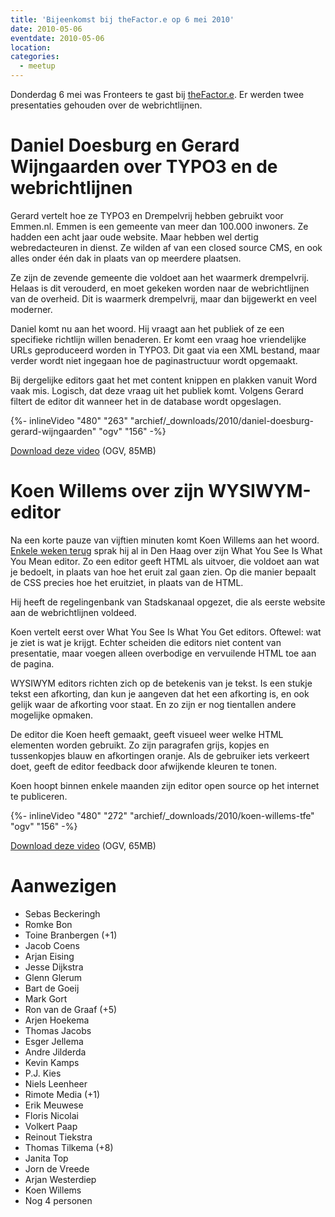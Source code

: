 ```yaml
---
title: 'Bijeenkomst bij theFactor.e op 6 mei 2010'
date: 2010-05-06
eventdate: 2010-05-06
location:
categories:
  - meetup
---
```


Donderdag 6 mei was Fronteers te gast bij [theFactor.e](http://www.tfe.nl). Er werden twee presentaties gehouden over de webrichtlijnen.

# Daniel Doesburg en Gerard Wijngaarden over TYPO3 en de webrichtlijnen

Gerard vertelt hoe ze TYPO3 en Drempelvrij hebben gebruikt voor Emmen.nl. Emmen is een gemeente van meer dan 100.000 inwoners. Ze hadden een acht jaar oude website. Maar hebben wel dertig webredacteuren in dienst. Ze wilden af van een closed source CMS, en ook alles onder één dak in plaats van op meerdere plaatsen.

Ze zijn de zevende gemeente die voldoet aan het waarmerk drempelvrij. Helaas is dit verouderd, en moet gekeken worden naar de webrichtlijnen van de overheid. Dit is waarmerk drempelvrij, maar dan bijgewerkt en veel moderner.

Daniel komt nu aan het woord. Hij vraagt aan het publiek of ze een specifieke richtlijn willen benaderen. Er komt een vraag hoe vriendelijke URLs geproduceerd worden in TYPO3. Dit gaat via een XML bestand, maar verder wordt niet ingegaan hoe de paginastructuur wordt opgemaakt.

Bij dergelijke editors gaat het met content knippen en plakken vanuit Word vaak mis. Logisch, dat deze vraag uit het publiek komt. Volgens Gerard filtert de editor dit wanneer het in de database wordt opgeslagen.

{%- inlineVideo "480" "263" "archief/_downloads/2010/daniel-doesburg-gerard-wijngaarden" "ogv" "156" -%}

[Download deze video](/_downloads/2010/daniel-doesburg-gerard-wijngaarden.ogv) (OGV, 85MB)

# Koen Willems over zijn WYSIWYM-editor

Na een korte pauze van vijftien minuten komt Koen Willems aan het woord. [Enkele weken terug](/bijeenkomsten/2010/stichting-ictu) sprak hij al in Den Haag over zijn What You See Is What You Mean editor. Zo een editor geeft HTML als uitvoer, die voldoet aan wat je bedoelt, in plaats van hoe het eruit zal gaan zien. Op die manier bepaalt de CSS precies hoe het eruitziet, in plaats van de HTML.

Hij heeft de regelingenbank van Stadskanaal opgezet, die als eerste website aan de webrichtlijnen voldeed.

Koen vertelt eerst over What You See Is What You Get editors. Oftewel: wat je ziet is wat je krijgt. Echter scheiden die editors niet content van presentatie, maar voegen alleen overbodige en vervuilende HTML toe aan de pagina.

WYSIWYM editors richten zich op de betekenis van je tekst. Is een stukje tekst een afkorting, dan kun je aangeven dat het een afkorting is, en ook gelijk waar de afkorting voor staat. En zo zijn er nog tientallen andere mogelijke opmaken.

De editor die Koen heeft gemaakt, geeft visueel weer welke HTML elementen worden gebruikt. Zo zijn paragrafen grijs, kopjes en tussenkopjes blauw en afkortingen oranje. Als de gebruiker iets verkeert doet, geeft de editor feedback door afwijkende kleuren te tonen.

Koen hoopt binnen enkele maanden zijn editor open source op het internet te publiceren.

{%- inlineVideo "480" "272" "archief/_downloads/2010/koen-willems-tfe" "ogv" "156" -%}

[Download deze video](/_downloads/2010/koen-willems-tfe.ogv) (OGV, 65MB)

# Aanwezigen

- Sebas Beckeringh
- Romke Bon
- Toine Branbergen (+1)
- Jacob Coens
- Arjan Eising
- Jesse Dijkstra
- Glenn Glerum
- Bart de Goeij
- Mark Gort
- Ron van de Graaf (+5)
- Arjen Hoekema
- Thomas Jacobs
- Esger Jellema
- Andre Jilderda
- Kevin Kamps
- P.J. Kies
- Niels Leenheer
- Rimote Media (+1)
- Erik Meuwese
- Floris Nicolai
- Volkert Paap
- Reinout Tiekstra
- Thomas Tilkema (+8)
- Janita Top
- Jorn de Vreede
- Arjan Westerdiep
- Koen Willems
- Nog 4 personen

